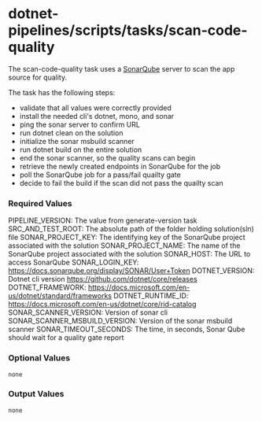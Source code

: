 # dotnet-pipelines/scripts/tasks/scan-code-quality

The scan-code-quality task uses a [SonarQube](https://www.sonarqube.org/) server to scan the app source for quality.

The task has the following steps:
- validate that all values were correctly provided
- install the needed cli's dotnet, mono, and sonar
- ping the sonar server to confirm URL
- run dotnet clean on the solution
- initialize the sonar msbuild scanner
- run dotnet build on the entire solution
- end the sonar scanner, so the quality scans can begin
- retrieve the newly created endpoints in SonarQube for the job
- poll the SonarQube job for a pass/fail quailty gate
- decide to fail the build if the scan did not pass the quailty scan

### Required Values
  PIPELINE_VERSION: The value from generate-version task
	SRC_AND_TEST_ROOT: The absolute path of the folder holding solution(sln) file
	SONAR_PROJECT_KEY: The identifying key of the SonarQube project associated with the solution
	SONAR_PROJECT_NAME: The name of the SonarQube project associated with the solution
	SONAR_HOST: The URL to access SonarQube
	SONAR_LOGIN_KEY: https://docs.sonarqube.org/display/SONAR/User+Token
	DOTNET_VERSION: Dotnet cli version https://github.com/dotnet/core/releases
	DOTNET_FRAMEWORK: https://docs.microsoft.com/en-us/dotnet/standard/frameworks
	DOTNET_RUNTIME_ID: https://docs.microsoft.com/en-us/dotnet/core/rid-catalog
	SONAR_SCANNER_VERSION: Version of sonar cli
	SONAR_SCANNER_MSBUILD_VERSION: Version of the sonar msbuild scanner
	SONAR_TIMEOUT_SECONDS: The time, in seconds, Sonar Qube should wait for a quality gate report

### Optional Values
	none

### Output Values
	none